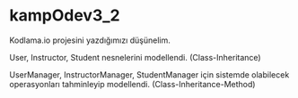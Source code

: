# kampOdev3_2

Kodlama.io projesini yazdığımızı düşünelim.

User, Instructor, Student nesnelerini modellendi. (Class-Inheritance)

UserManager, InstructorManager, StudentManager için sistemde olabilecek operasyonları tahminleyip modellendi. (Class-Inheritance-Method)
